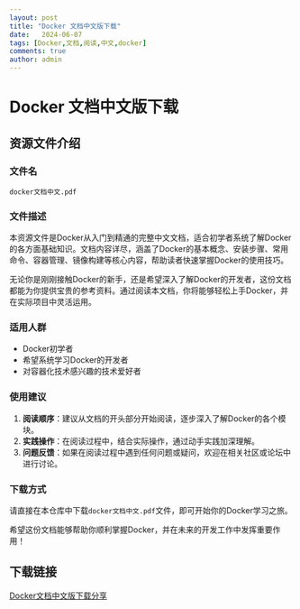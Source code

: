 ```yaml
---
layout: post
title: "Docker 文档中文版下载"
date:   2024-06-07
tags: [Docker,文档,阅读,中文,docker]
comments: true
author: admin
---
```

# Docker 文档中文版下载

## 资源文件介绍

### 文件名
`docker文档中文.pdf`

### 文件描述
本资源文件是Docker从入门到精通的完整中文文档，适合初学者系统了解Docker的各方面基础知识。文档内容详尽，涵盖了Docker的基本概念、安装步骤、常用命令、容器管理、镜像构建等核心内容，帮助读者快速掌握Docker的使用技巧。

无论你是刚刚接触Docker的新手，还是希望深入了解Docker的开发者，这份文档都能为你提供宝贵的参考资料。通过阅读本文档，你将能够轻松上手Docker，并在实际项目中灵活运用。

### 适用人群
- Docker初学者
- 希望系统学习Docker的开发者
- 对容器化技术感兴趣的技术爱好者

### 使用建议
1. **阅读顺序**：建议从文档的开头部分开始阅读，逐步深入了解Docker的各个模块。
2. **实践操作**：在阅读过程中，结合实际操作，通过动手实践加深理解。
3. **问题反馈**：如果在阅读过程中遇到任何问题或疑问，欢迎在相关社区或论坛中进行讨论。

### 下载方式
请直接在本仓库中下载`docker文档中文.pdf`文件，即可开始你的Docker学习之旅。

希望这份文档能够帮助你顺利掌握Docker，并在未来的开发工作中发挥重要作用！

## 下载链接

[Docker文档中文版下载分享](https://pan.quark.cn/s/1cbdbb1efce1)